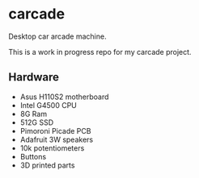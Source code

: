 # carcade
Desktop car arcade machine.

This is a work in progress repo for my carcade project.


## Hardware
* Asus H110S2 motherboard
* Intel G4500 CPU
* 8G Ram
* 512G SSD
* Pimoroni Picade PCB
* Adafruit 3W speakers
* 10k potentiometers
* Buttons
* 3D printed parts
